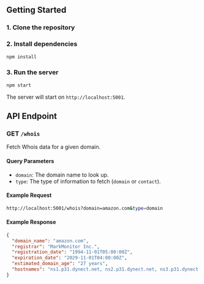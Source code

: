 ## Getting Started

### 1. Clone the repository

### 2. Install dependencies

```bash
npm install
```

### 3. Run the server

```bash
npm start
```

The server will start on `http://localhost:5001`.

## API Endpoint

### GET `/whois`

Fetch Whois data for a given domain.

#### Query Parameters

- `domain`: The domain name to look up.
- `type`: The type of information to fetch (`domain` or `contact`).

#### Example Request

```bash
http://localhost:5001/whois?domain=amazon.com&type=domain
```

#### Example Response

```json
{
  "domain_name": "amazon.com",
  "registrar": "MarkMonitor Inc.",
  "registration_date": "1994-11-01T05:00:00Z",
  "expiration_date": "2029-11-01T04:00:00Z",
  "estimated_domain_age": "27 years",
  "hostnames": "ns1.p31.dynect.net, ns2.p31.dynect.net, ns3.p31.dynect.net, ..."
}
```
